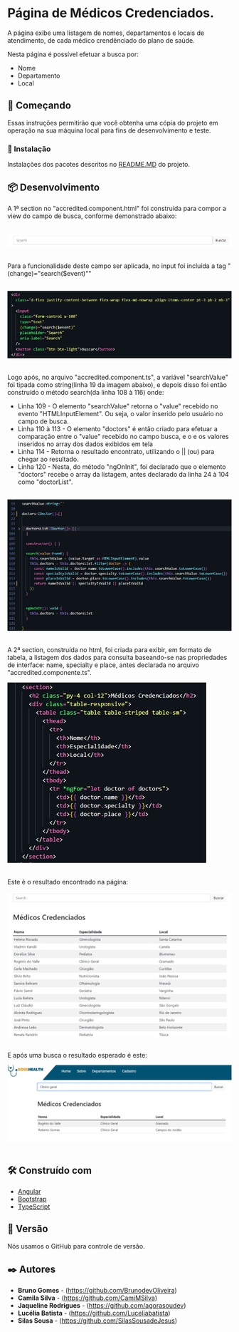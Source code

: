 # Página de Médicos Credenciados.

A página exibe uma listagem de nomes, departamentos e locais de atendimento, de cada médico crendênciado do plano de saúde.

Nesta página é possível efetuar a busca por: 
<ul>
<li>Nome</li>
<li>Departamento</li>
<li>Local</li>
</ul>

## 🚀 Começando

Essas instruções permitirão que você obtenha uma cópia do projeto em operação na sua máquina local para fins de desenvolvimento e teste.

### 🔧 Instalação

Instalações dos pacotes descritos no <a href="/README.md">README.MD</a> do projeto.

## 📦 Desenvolvimento

<p>A 1ª section no "accredited.component.html" foi construída para compor a view do campo de busca, conforme demonstrado abaixo:</p>
<br />
<img src="/documentation/assets/busca.png">
<br />
<br />
<p>Para a funcionalidade deste campo ser aplicada, no input foi incluída a tag "(change)="search($event)""</p>
<br />
<img src="/documentation/assets/input.png">
<br />
<br />

<p>Logo após, no arquivo "accredited.component.ts", a variável "searchValue" foi tipada como string(linha 19 da imagem abaixo), e depois disso foi então construído o método search(da linha 108 à 116) onde: </p>
<ul>
<li>Linha 109 - O elemento "searchValue" retorna o "value" recebido no evento "HTMLInputElement". Ou seja, o valor inserido pelo usuário no campo de busca.</li>
<li>Linha 110 à 113 - O elemento "doctors" é então criado para efetuar a comparação entre o "value" recebido no campo busca, e o e os valores inseridos no array dos dados exibidos em tela </li>
<li>Linha 114 - Retorna o resultado encontrato, utilizando o || (ou) para chegar ao resultado.</li>

<li>Linha 120 - Nesta, do método "ngOnInit", foi declarado que o elemento "doctors" recebe o array da listagem, antes declarado da linha 24 à 104 como "doctorList".</li>
</ul>
<br />
<img src="/documentation/assets/metodo.png">
<br />
<br />


<p>A 2ª section, construída no html, foi criada para exibir, em formato de tabela, a listagem dos dados para consulta baseando-se nas propriedades de interface: name, specialty e place, antes declarada no arquivo "accredited.componente.ts".
</p>
<img src="/documentation/assets/tabela.png">
<br />
<br />

<p>Este é o resultado encontrado na página:</p>

<img src="/documentation/assets/lista.png">
<br />
<br />
<p>E após uma busca o resultado esperado é este:</p>

<img src="/documentation/assets/pesquisa.png">
<br />
<br />

## 🛠️ Construído com

- [Angular](https://angular.io/)
- [Bootstrap](https://getbootstrap.com/docs/5.1/getting-started/introduction/)
- [TypeScript](https://www.typescriptlang.org/)

## 📌 Versão

Nós usamos o GitHub para controle de versão.

## ✒️ Autores

- **Bruno Gomes** - (https://github.com/BrunodevOliveira)
- **Camila Silva** - (https://github.com/CamiMSilva)
- **Jaqueline Rodrigues** - (https://github.com/agorasoudev)
- **Lucélia Batista** - (https://github.com/Luceliabatista)
- **Silas Sousa** - (https://github.com/SilasSousadeJesus)

